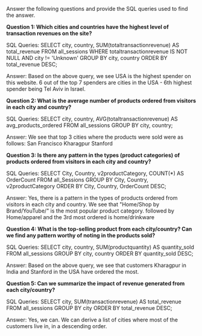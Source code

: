 Answer the following questions and provide the SQL queries used to find the answer.

    
**Question 1: Which cities and countries have the highest level of transaction revenues on the site?**


SQL Queries:
SELECT
  city,
  country,
  SUM(totaltransactionrevenue) AS total_revenue
FROM all_sessions
WHERE totaltransactionrevenue IS NOT NULL
  AND city != 'Unknown'
GROUP BY city, country
ORDER BY total_revenue DESC;

Answer: 
Based on the above query, we see USA is the highest spender on this website.
6 out of the top 7 spenders are cities in the USA - 6th highest spender being Tel Aviv in Israel.




**Question 2: What is the average number of products ordered from visitors in each city and country?**


SQL Queries:
SELECT
  city,
  country,
  AVG(totaltransactionrevenue) AS avg_products_ordered
FROM all_sessions
GROUP BY city, country;



Answer:
We see that top 3 cities where the products were sold were as follows:
San Francisco
Kharagpur
Stanford




**Question 3: Is there any pattern in the types (product categories) of products ordered from visitors in each city and country?**


SQL Queries:
SELECT
    City,
    Country,
    v2productCategory,
    COUNT(*) AS OrderCount
FROM
    all_Sessions
GROUP BY
    City,
    Country,
    v2productCategory
ORDER BY
    City,
    Country,
    OrderCount DESC;

Answer:
Yes, there is a pattern in the types of products ordered from visitors in each city and country.
We see that "Home/Shop by Brand/YouTube/" is the most popular product category.
followed by Home/apparel and the 3rd most ordered is home/drinkware



**Question 4: What is the top-selling product from each city/country? Can we find any pattern worthy of noting in the products sold?**


SQL Queries:
SELECT city, country, SUM(productquantity) AS quantity_sold
FROM all_sessions
GROUP BY city, country
ORDER BY quantity_sold DESC;

Answer:
Based on the above query, we see that customers Kharagpur in India and Stanford in the USA have ordered the most.

**Question 5: Can we summarize the impact of revenue generated from each city/country?**

SQL Queries:
SELECT city,
        SUM(transactionrevenue) AS total_revenue
    FROM all_sessions
    GROUP BY city
ORDER BY total_revenue DESC;

Answer:
Yes, we can. We can derive a list of cities where most of the customers live in, in a descending order.




